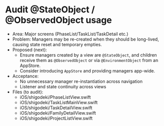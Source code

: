 # Audit @StateObject / @ObservedObject usage

- Area: Major screens (PhaseList/TaskList/TaskDetail etc.)
- Problem: Managers may be re-created when they should be long-lived, causing state reset and temporary empties.
- Proposed (next):
  - Ensure managers created by a view are `@StateObject`, and children receive them as `@ObservedObject` or via `@EnvironmentObject` from an AppStore.
  - Consider introducing `AppStore` and providing managers app-wide.
- Acceptance:
  - No unnecessary manager re-instantiation across navigation
  - Listener and state continuity across views
- Files (to audit):
  - iOS/shigodeki/PhaseListView.swift
  - iOS/shigodeki/TaskListMainView.swift
  - iOS/shigodeki/TaskDetailView.swift
  - iOS/shigodeki/FamilyDetailView.swift
  - iOS/shigodeki/ProjectListView.swift
